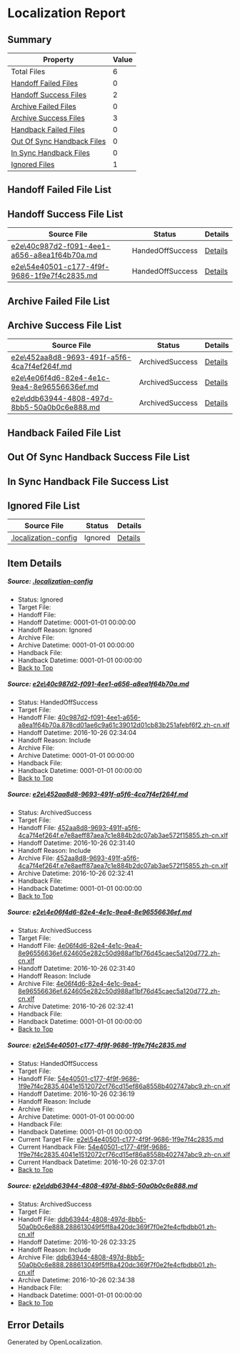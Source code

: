 # <a name='report-top'></a> Localization Report

## Summary
 Property | Value 
 -------- | ----- 
 Total Files | 6
[ Handoff Failed Files ](#handoff-failed-list)| 0
[ Handoff Success Files ](#handoff-success-list)| 2
[ Archive Failed Files ](#archive-failed-list)| 0
[ Archive Success Files ](#archive-success-list)| 3
[ Handback Failed Files ](#handback-failed-list)| 0
[ Out Of Sync Handback Files ](#outofsync-handback-success-list)| 0
[ In Sync Handback Files ](#insync-handback-success-list)| 0
[ Ignored Files ](#ignored-list)| 1

## <a name='handoff-failed-list'></a> Handoff Failed File List

## <a name='handoff-success-list'></a> Handoff Success File List
 Source File | Status | Details 
 ----------- | ------ | ------- 
 [e2e\40c987d2-f091-4ee1-a656-a8ea1f64b70a.md](https://github.com/OpenLocalizationTestOrg/ol-test0/blob/9f689f207880e6584fd8b991912d2cc0d5456413/e2e/40c987d2-f091-4ee1-a656-a8ea1f64b70a.md) | HandedOffSuccess | [Details](#938a71afd6614fa238981c3a63f5bb40ef3798171)
 [e2e\54e40501-c177-4f9f-9686-1f9e7f4c2835.md](https://github.com/OpenLocalizationTestOrg/ol-test0/blob/fe8f517f24e7afe158119664957d271b3ae748ab/e2e/54e40501-c177-4f9f-9686-1f9e7f4c2835.md) | HandedOffSuccess | [Details](#65410dbf35fce267bc23e666e0865e71115f47134)

## <a name='archive-failed-list'></a> Archive Failed File List

## <a name='archive-success-list'></a> Archive Success File List
 Source File | Status | Details 
 ----------- | ------ | ------- 
 [e2e\452aa8d8-9693-491f-a5f6-4ca7f4ef264f.md](https://github.com/OpenLocalizationTestOrg/ol-test0/blob/88890f5906451a52de5e915abb1cc09cb2ce234f/e2e/452aa8d8-9693-491f-a5f6-4ca7f4ef264f.md) | ArchivedSuccess | [Details](#63314e8df2f9a41af69987ea0dc18df2e2432b262)
 [e2e\4e06f4d6-82e4-4e1c-9ea4-8e96556636ef.md](https://github.com/OpenLocalizationTestOrg/ol-test0/blob/88890f5906451a52de5e915abb1cc09cb2ce234f/e2e/4e06f4d6-82e4-4e1c-9ea4-8e96556636ef.md) | ArchivedSuccess | [Details](#0a1e115f6783412782e2ca48228da8e69df225753)
 [e2e\ddb63944-4808-497d-8bb5-50a0b0c6e888.md](https://github.com/OpenLocalizationTestOrg/ol-test0/blob/60cdae49e2e2f6ff99cab41ccf8d8cf21d47e3e6/e2e/ddb63944-4808-497d-8bb5-50a0b0c6e888.md) | ArchivedSuccess | [Details](#8cfd49a75e59d36642b5f9d615027db91c9479785)

## <a name='handback-failed-list'></a> Handback Failed File List

## <a name='outofsync-handback-success-list'></a> Out Of Sync Handback Success File List

## <a name='insync-handback-success-list'></a> In Sync Handback File Success List

## <a name='ignored-list'></a> Ignored File List
 Source File | Status | Details 
 ----------- | ------ | ------- 
 [.localization-config](https://github.com/OpenLocalizationTestOrg/ol-test0/blob/fe8f517f24e7afe158119664957d271b3ae748ab/.localization-config) | Ignored | [Details](#c268a05ecaa7ec85942ed632c29928ee5bd6da8d0)

## Item Details
##### <a name='c268a05ecaa7ec85942ed632c29928ee5bd6da8d0'></a> Source: [.localization-config](https://github.com/OpenLocalizationTestOrg/ol-test0/blob/fe8f517f24e7afe158119664957d271b3ae748ab/.localization-config)
* Status: Ignored
* Target File: 
* Handoff File: 
* Handoff Datetime: 0001-01-01 00:00:00
* Handoff Reason: Ignored
* Archive File: 
* Archive Datetime: 0001-01-01 00:00:00
* Handback File: 
* Handback Datetime: 0001-01-01 00:00:00
* [Back to Top](#report-top)

##### <a name='938a71afd6614fa238981c3a63f5bb40ef3798171'></a> Source: [e2e\40c987d2-f091-4ee1-a656-a8ea1f64b70a.md](https://github.com/OpenLocalizationTestOrg/ol-test0/blob/9f689f207880e6584fd8b991912d2cc0d5456413/e2e/40c987d2-f091-4ee1-a656-a8ea1f64b70a.md)
* Status: HandedOffSuccess
* Target File: 
* Handoff File: [40c987d2-f091-4ee1-a656-a8ea1f64b70a.878cd01ae6c9a61c39012d01cb83b251afebf6f2.zh-cn.xlf](https://github.com/OpenLocalizationTestOrg/ol-test0-handoff/blob/1a2a6e3e6f0ca187faddb27e4c23272649cfa66c/ol-handoff/OpenLocalizationTestOrg/ol-test0-zhcn/shujia/ht/40c987d2-f091-4ee1-a656-a8ea1f64b70a.878cd01ae6c9a61c39012d01cb83b251afebf6f2.zh-cn.xlf)
* Handoff Datetime: 2016-10-26 02:34:04
* Handoff Reason: Include
* Archive File: 
* Archive Datetime: 0001-01-01 00:00:00
* Handback File: 
* Handback Datetime: 0001-01-01 00:00:00
* [Back to Top](#report-top)

##### <a name='63314e8df2f9a41af69987ea0dc18df2e2432b262'></a> Source: [e2e\452aa8d8-9693-491f-a5f6-4ca7f4ef264f.md](https://github.com/OpenLocalizationTestOrg/ol-test0/blob/88890f5906451a52de5e915abb1cc09cb2ce234f/e2e/452aa8d8-9693-491f-a5f6-4ca7f4ef264f.md)
* Status: ArchivedSuccess
* Target File: 
* Handoff File: [452aa8d8-9693-491f-a5f6-4ca7f4ef264f.e7e8aeff87aea7c1e884b2dc07ab3ae572f15855.zh-cn.xlf](https://github.com/OpenLocalizationTestOrg/ol-test0-handoff/blob/2260f4e50dc5810f2e53130cba3965a70a3954c3/ol-handoff/OpenLocalizationTestOrg/ol-test0-zhcn/shujia/ht/452aa8d8-9693-491f-a5f6-4ca7f4ef264f.e7e8aeff87aea7c1e884b2dc07ab3ae572f15855.zh-cn.xlf)
* Handoff Datetime: 2016-10-26 02:31:40
* Handoff Reason: Include
* Archive File: [452aa8d8-9693-491f-a5f6-4ca7f4ef264f.e7e8aeff87aea7c1e884b2dc07ab3ae572f15855.zh-cn.xlf](https://github.com/OpenLocalizationTestOrg/ol-test0-handoff/blob/9f41d4fd172c06ce55e58e1f662a6b70255936b5/ol-archive/OpenLocalizationTestOrg/ol-test0-zhcn/shujia/ht/452aa8d8-9693-491f-a5f6-4ca7f4ef264f.e7e8aeff87aea7c1e884b2dc07ab3ae572f15855.zh-cn.xlf)
* Archive Datetime: 2016-10-26 02:32:41
* Handback File: 
* Handback Datetime: 0001-01-01 00:00:00
* [Back to Top](#report-top)

##### <a name='0a1e115f6783412782e2ca48228da8e69df225753'></a> Source: [e2e\4e06f4d6-82e4-4e1c-9ea4-8e96556636ef.md](https://github.com/OpenLocalizationTestOrg/ol-test0/blob/88890f5906451a52de5e915abb1cc09cb2ce234f/e2e/4e06f4d6-82e4-4e1c-9ea4-8e96556636ef.md)
* Status: ArchivedSuccess
* Target File: 
* Handoff File: [4e06f4d6-82e4-4e1c-9ea4-8e96556636ef.624605e282c50d988af1bf76d45caec5a120d772.zh-cn.xlf](https://github.com/OpenLocalizationTestOrg/ol-test0-handoff/blob/2260f4e50dc5810f2e53130cba3965a70a3954c3/ol-handoff/OpenLocalizationTestOrg/ol-test0-zhcn/shujia/ht/4e06f4d6-82e4-4e1c-9ea4-8e96556636ef.624605e282c50d988af1bf76d45caec5a120d772.zh-cn.xlf)
* Handoff Datetime: 2016-10-26 02:31:40
* Handoff Reason: Include
* Archive File: [4e06f4d6-82e4-4e1c-9ea4-8e96556636ef.624605e282c50d988af1bf76d45caec5a120d772.zh-cn.xlf](https://github.com/OpenLocalizationTestOrg/ol-test0-handoff/blob/9f41d4fd172c06ce55e58e1f662a6b70255936b5/ol-archive/OpenLocalizationTestOrg/ol-test0-zhcn/shujia/ht/4e06f4d6-82e4-4e1c-9ea4-8e96556636ef.624605e282c50d988af1bf76d45caec5a120d772.zh-cn.xlf)
* Archive Datetime: 2016-10-26 02:32:41
* Handback File: 
* Handback Datetime: 0001-01-01 00:00:00
* [Back to Top](#report-top)

##### <a name='65410dbf35fce267bc23e666e0865e71115f47134'></a> Source: [e2e\54e40501-c177-4f9f-9686-1f9e7f4c2835.md](https://github.com/OpenLocalizationTestOrg/ol-test0/blob/fe8f517f24e7afe158119664957d271b3ae748ab/e2e/54e40501-c177-4f9f-9686-1f9e7f4c2835.md)
* Status: HandedOffSuccess
* Target File: 
* Handoff File: [54e40501-c177-4f9f-9686-1f9e7f4c2835.4041e1512072cf76cd15ef86a8558b402747abc9.zh-cn.xlf](https://github.com/OpenLocalizationTestOrg/ol-test0-handoff/blob/5206836604a0e54d8409d8a8d472cab6f6065c55/ol-handoff/OpenLocalizationTestOrg/ol-test0-zhcn/shujia/ht/54e40501-c177-4f9f-9686-1f9e7f4c2835.4041e1512072cf76cd15ef86a8558b402747abc9.zh-cn.xlf)
* Handoff Datetime: 2016-10-26 02:36:19
* Handoff Reason: Include
* Archive File: 
* Archive Datetime: 0001-01-01 00:00:00
* Handback File: 
* Handback Datetime: 0001-01-01 00:00:00
* Current Target File: [e2e\54e40501-c177-4f9f-9686-1f9e7f4c2835.md](https://github.com/OpenLocalizationTestOrg/ol-test0-zhcn/blob/e4633f1dffbbecd20e345c2ff7bf6cf1ed752671/e2e/54e40501-c177-4f9f-9686-1f9e7f4c2835.md)
* Current Handback File: [54e40501-c177-4f9f-9686-1f9e7f4c2835.4041e1512072cf76cd15ef86a8558b402747abc9.zh-cn.xlf](https://github.com/OpenLocalizationTestOrg/ol-test0-handback/blob/bab213063bd4989934067dadd8a35b609a614739/ol-handback/OpenLocalizationTestOrg/ol-test0-zhcn/shujia/ht/54e40501-c177-4f9f-9686-1f9e7f4c2835.4041e1512072cf76cd15ef86a8558b402747abc9.zh-cn.xlf)
* Current Handback Datetime: 2016-10-26 02:37:01
* [Back to Top](#report-top)

##### <a name='8cfd49a75e59d36642b5f9d615027db91c9479785'></a> Source: [e2e\ddb63944-4808-497d-8bb5-50a0b0c6e888.md](https://github.com/OpenLocalizationTestOrg/ol-test0/blob/60cdae49e2e2f6ff99cab41ccf8d8cf21d47e3e6/e2e/ddb63944-4808-497d-8bb5-50a0b0c6e888.md)
* Status: ArchivedSuccess
* Target File: 
* Handoff File: [ddb63944-4808-497d-8bb5-50a0b0c6e888.288613049f5ff8a420dc369f7f0e2fe4cfbdbb01.zh-cn.xlf](https://github.com/OpenLocalizationTestOrg/ol-test0-handoff/blob/87403b659c3d2c298cf2caad93cf4ff05cee683b/ol-handoff/OpenLocalizationTestOrg/ol-test0-zhcn/shujia/ht/ddb63944-4808-497d-8bb5-50a0b0c6e888.288613049f5ff8a420dc369f7f0e2fe4cfbdbb01.zh-cn.xlf)
* Handoff Datetime: 2016-10-26 02:33:25
* Handoff Reason: Include
* Archive File: [ddb63944-4808-497d-8bb5-50a0b0c6e888.288613049f5ff8a420dc369f7f0e2fe4cfbdbb01.zh-cn.xlf](https://github.com/OpenLocalizationTestOrg/ol-test0-handoff/blob/7c756bc85b98249a22d732faac5e7f7d4e87535f/ol-archive/OpenLocalizationTestOrg/ol-test0-zhcn/shujia/ht/ddb63944-4808-497d-8bb5-50a0b0c6e888.288613049f5ff8a420dc369f7f0e2fe4cfbdbb01.zh-cn.xlf)
* Archive Datetime: 2016-10-26 02:34:38
* Handback File: 
* Handback Datetime: 0001-01-01 00:00:00
* [Back to Top](#report-top)


## Error Details

Generated by OpenLocalization.
